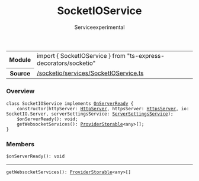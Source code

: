 
<header class="symbol-info-header"><h1 id="socketioservice">SocketIOService</h1><label class="symbol-info-type-label service">Service</label><label class="api-type-label experimental" title="experimental">experimental</label></header>
<!-- summary -->
<section class="symbol-info"><table class="is-full-width"><tbody><tr><th>Module</th><td><div class="lang-typescript"><span class="token keyword">import</span> { SocketIOService }&nbsp;<span class="token keyword">from</span>&nbsp;<span class="token string">"ts-express-decorators/socketio"</span></div></td></tr><tr><th>Source</th><td><a href="https://github.com/Romakita/ts-express-decorators/blob/v3.9.2/src//socketio/services/SocketIOService.ts#L0-L0">/socketio/services/SocketIOService.ts</a></td></tr></tbody></table></section>
<!-- overview -->


### Overview


<pre><code class="typescript-lang "><span class="token keyword">class</span> SocketIOService <span class="token keyword">implements</span> <a href="#api/common/server/onserverready"><span class="token">OnServerReady</span></a> <span class="token punctuation">{</span>
    <span class="token keyword">constructor</span><span class="token punctuation">(</span>httpServer<span class="token punctuation">:</span> <a href="#api/common/server/httpserver"><span class="token">HttpServer</span></a><span class="token punctuation">,</span> httpsServer<span class="token punctuation">:</span> <a href="#api/common/server/httpsserver"><span class="token">HttpsServer</span></a><span class="token punctuation">,</span> io<span class="token punctuation">:</span> SocketIO.Server<span class="token punctuation">,</span> serverSettingsService<span class="token punctuation">:</span> <a href="#api/common/config/serversettingsservice"><span class="token">ServerSettingsService</span></a><span class="token punctuation">)</span><span class="token punctuation">;</span>
    $<span class="token function">onServerReady</span><span class="token punctuation">(</span><span class="token punctuation">)</span><span class="token punctuation">:</span> <span class="token keyword">void</span><span class="token punctuation">;</span>
    <span class="token function">getWebsocketServices</span><span class="token punctuation">(</span><span class="token punctuation">)</span><span class="token punctuation">:</span> <a href="#api/common/di/providerstorable"><span class="token">ProviderStorable</span></a><<span class="token keyword">any</span>><span class="token punctuation">[</span><span class="token punctuation">]</span><span class="token punctuation">;</span>
<span class="token punctuation">}</span></code></pre>


<!-- Parameters -->

<!-- Description -->

<!-- Members -->







### Members



<div class="method-overview">
<pre><code class="typescript-lang ">$<span class="token function">onServerReady</span><span class="token punctuation">(</span><span class="token punctuation">)</span><span class="token punctuation">:</span> <span class="token keyword">void</span></code></pre>
</div>




<hr/>



<div class="method-overview">
<pre><code class="typescript-lang "><span class="token function">getWebsocketServices</span><span class="token punctuation">(</span><span class="token punctuation">)</span><span class="token punctuation">:</span> <a href="#api/common/di/providerstorable"><span class="token">ProviderStorable</span></a><<span class="token keyword">any</span>><span class="token punctuation">[</span><span class="token punctuation">]</span></code></pre>
</div>








